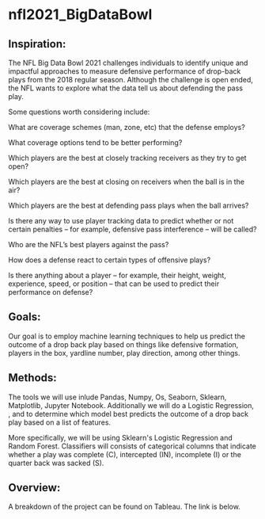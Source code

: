 # nfl2021_BigDataBowl

## Inspiration:
The NFL Big Data Bowl 2021 challenges individuals to identify unique and impactful approaches to measure defensive performance of drop-back plays from the 2018 regular season. Although the challenge is open ended, the NFL wants to explore what the data tell us about defending the pass play.

Some questions worth considering include:

What are coverage schemes (man, zone, etc) that the defense employs?

What coverage options tend to be better performing?

Which players are the best at closely tracking receivers as they try to get open?

Which players are the best at closing on receivers when the ball is in the air?

Which players are the best at defending pass plays when the ball arrives?

Is there any way to use player tracking data to predict whether or not certain penalties – for example, defensive pass interference – will be called?

Who are the NFL’s best players against the pass?

How does a defense react to certain types of offensive plays?

Is there anything about a player – for example, their height, weight, experience, speed, or position – that can be used to predict their performance on defense?

## Goals:
Our goal is to employ machine learning techniques to help us predict the outcome of a drop back play based on things like defensive formation, players in the box, yardline number, play direction, among other things.

## Methods:
The tools we will use inlude Pandas, Numpy, Os, Seaborn, Sklearn, Matplotlib, Jupyter Notebook. Additionally we will do a Logistic Regression, , and to determine which model best predicts the outcome of a drop back play based on a list of features.

More specifically, we will be using Sklearn's Logistic Regression and Random Forest. Classifiers will consists of categorical columns that indicate whether a play was complete (C), intercepted (IN), incomplete (I) or the quarter back was sacked (S).

## Overview:
A breakdown of the project can be found on Tableau. The link is below.
